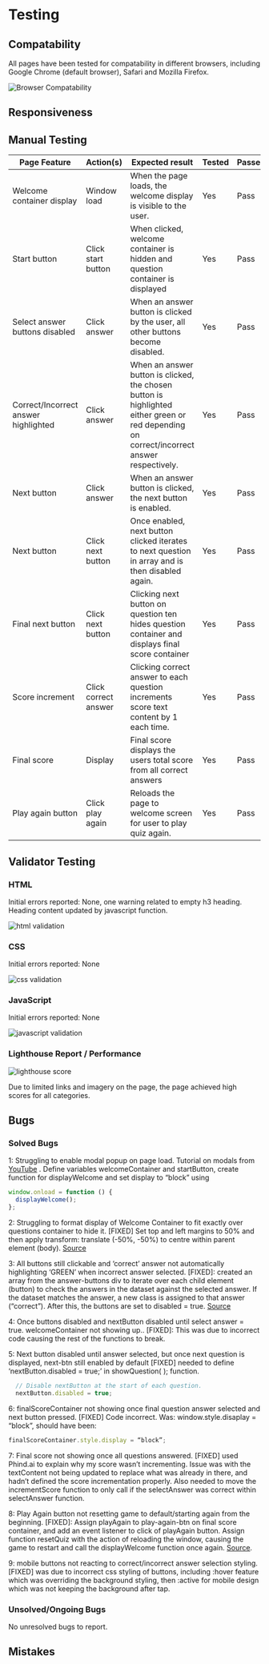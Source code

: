 # Testing

## Compatability

All pages have been tested for compatability in different browsers, including Google Chrome (default browser), Safari and Mozilla Firefox.

![Browser Compatability]()

## Responsiveness



## Manual Testing

|Page Feature                        |Action(s)           |Expected result                                                                                                                           |Tested|Passed/Failed|Comments|
|------------------------------------|--------------------|------------------------------------------------------------------------------------------------------------------------------------------|------|-------------|--------|
|Welcome container display           |Window load         |When the page loads, the welcome display is visible to the user.                                                                          |Yes   |Pass         |        |
|Start button                        |Click start button  |When clicked, welcome container is hidden and question container is displayed                                                             |Yes   |Pass         |        |
|Select answer buttons disabled      |Click answer        |When an answer button is clicked by the user, all other buttons become disabled.                                                          |Yes   |Pass         |        |
|Correct/Incorrect answer highlighted|Click answer        |When an answer button is clicked, the chosen button is highlighted either green or red depending on correct/incorrect answer respectively.|Yes   |Pass         |        |
|Next button                         |Click answer        |When an answer button is clicked, the next button is enabled.                                                                             |Yes   |Pass         |        |
|Next button                         |Click next button   |Once enabled, next button clicked iterates to next question in array and is then disabled again.                                          |Yes   |Pass         |        |
|Final next button                   |Click next button   |Clicking next button on question ten hides question container and displays final score container                                          |Yes   |Pass         |        |
|Score increment                     |Click correct answer|Clicking correct answer to each question increments score text content by 1 each time.                                                    |Yes   |Pass         |        |
|Final score                         |Display             |Final score displays the users total score from all correct answers                                                                       |Yes   |Pass         |        |
|Play again button                   |Click play again    |Reloads the page to welcome screen for user to play quiz again.                                                                           |Yes   |Pass         |        |


## Validator Testing

### HTML 

Initial errors reported: None, one warning related to empty h3 heading. Heading content updated by javascript function.

![html validation](https://github.com/LcodeM/lets-get-quizzical/blob/main/documentation/html_validation_pass.png)

### CSS

Initial errors reported: None

![css validation](https://github.com/LcodeM/lets-get-quizzical/blob/main/documentation/css_validation_pass.png)

### JavaScript

Initial errors reported: None

![javascript validation](https://github.com/LcodeM/lets-get-quizzical/blob/main/documentation/jshint_validation.png)

### Lighthouse Report / Performance

![lighthouse score](https://github.com/LcodeM/lets-get-quizzical/blob/main/documentation/lighthouse_score.png)

Due to limited links and imagery on the page, the page achieved high scores for all categories.

## Bugs

### Solved Bugs

1: Struggling to enable modal popup on page load. 
Tutorial on modals from [YouTube](https://www.youtube.com/watch?v=r_PL0K2fGkY) . Define variables welcomeContainer and startButton, create function for displayWelcome and set display to “block” using 
```js
window.onload = function () {
  displayWelcome();
};
```

2: Struggling to format display of Welcome Container to fit exactly over questions container to hide it. [FIXED] Set top and left margins to 50% and then apply transform: translate (-50%, -50%) to centre within parent element (body). 
[Source](https://www.shecodes.io/athena/121718-how-to-use-transform-translate-50-50-to-center-an-element-in-css#:~:text=The%20transform%3A%20translate(%2D50,vertically%20within%20its%20parent%20container.))

3: All buttons still clickable and ‘correct’ answer not automatically highlighting ‘GREEN’ when incorrect answer selected. [FIXED]: created an array from the answer-buttons div to iterate over each child element (button) to check the answers in the dataset against the selected answer. If the dataset matches the answer, a new class is assigned to that answer (“correct”). After this, the buttons are set to disabled = true. [Source](https://www.youtube.com/watch?v=PBcqGxrr9g8&ab_channel=GreatStack)

4: Once buttons disabled and nextButton disabled until select answer = true. welcomeContainer not showing up.. [FIXED]: This was due to incorrect code causing the rest of the functions to break.

5: Next button disabled until answer selected, but once next question is displayed, next-btn still enabled by default [FIXED] needed to define ‘nextButton.disabled = true;’ in showQuestion( ); function.
```js
  // Disable nextButton at the start of each question.
  nextButton.disabled = true;
  ```

6: finalScoreContainer not showing once final question answer selected and next button pressed. [FIXED] Code incorrect. Was: window.style.disaplay = “block”, should have been: 
```js
finalScoreContainer.style.display = “block”;
```

7: Final score not showing once all questions answered. [FIXED] used Phind.ai to explain why my score wasn’t incrementing. Issue was with the textContent not being updated to replace what was already in there, and hadn’t defined the score incrementation properly. Also needed to move the incrementScore function to only call if the selectAnswer was correct within selectAnswer function.

8: Play Again button not resetting game to default/starting again from the beginning. [FIXED]: Assign playAgain to play-again-btn on final score container, and add an event listener to click of playAgain button. Assign function resetQuiz with the action of reloading the window, causing the game to restart and call the displayWelcome function once again. [Source](https://developer.mozilla.org/en-US/docs/Web/API/Location/reload).

9: mobile buttons not reacting to correct/incorrect answer selection styling. [FIXED] was due to incorrect css styling of buttons, including :hover feature which was overriding the background styling, then :active for mobile design which was not keeping the background after tap.

### Unsolved/Ongoing Bugs

No unresolved bugs to report.

## Mistakes

